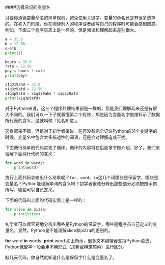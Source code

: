 ####选择易记的变量名

只要你遵循变量命名的简单规则，避免使用关键字，变量的命名还是有很多选择的。在初入门阶段，你在阅读别人的程序或者编写自己的程序时可能会感到困惑。例如，下面三个程序实质上是一样的，但是阅读和理解起来差别很大。

```python
a = 35.0 
b = 12.50 
c=a*b 
print(c)
```

```python
hours = 35.0
rate = 12.50
pay = hours * rate
print(pay)
```

```python
x1q3z9ahd = 35.0
x1q3z9afd = 12.50
x1q3p9afd = x1q3z9ahd * x1q3z9afd
print(x1q3p9afd)
```
对于Python来说，这三个程序处理结果都是一样的，但是我们理解起来还是有很大不同的。我们可以一下子就看懂第二个程序，那是因为变量名字直接标示了数据所代表的含义，这就叫做『见名知意』。

这看起来不错，但是对于初学者来说，在还没有完全记住Python的31个关键字的时候，变量名中包含太多描述性的词语，还是会对理解造成干扰。

下面两行简单的代码实现了循环。循环的内容将在后面章节做介绍，好了，我们来理解下面两行代码的含义：
```python
for word in words: 
    print(word)
```
执行上面代码会输出什么结果呢？`for`、`word`、`in`这几个词哪些是保留字，哪些是变量名？Python能理解单词的含义吗？初学者很难分辨出那些部分必须按照示例所写，哪些可以自己定义。

下面的代码和上面的代码实质上是一样的：
```python
for slice in pizza: 
    print(slice)
```
初学者可以很容易地分辨出哪些是Python的保留字，哪些是程序员自己定义的变量名，显然，Python是不能理解slice和pizza的差别的。

**for** word **in** words:
        **print** word
如上所示，很多文本编辑器支持Python语法，Python保留字一般会用不用形式（加粗或特定颜色）进行区分。

敲几天代码，你自然就知道什么是保留字什么是变量名了。



